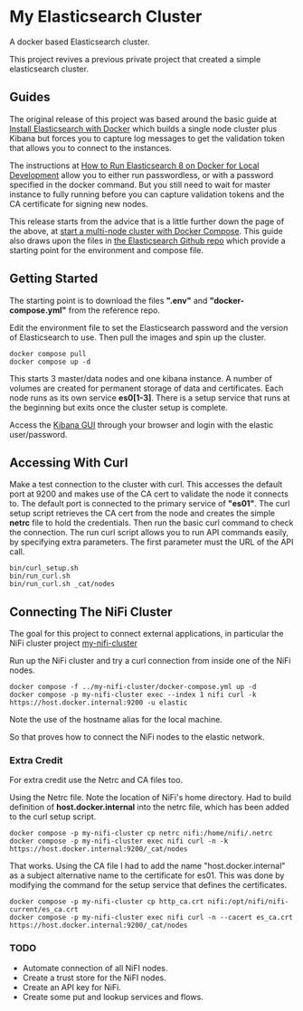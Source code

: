 # My Elasticsearch Cluster
A docker based Elasticsearch cluster.

This project revives a previous private project that created a simple elasticsearch cluster.

## Guides

The original release of this project was based around the basic guide at [Install Elasticsearch with Docker](https://www.elastic.co/guide/en/elasticsearch/reference/8.5/docker.html) which builds a single node cluster plus Kibana but forces you to capture log messages to get the validation token that allows you to connect to the instances.

The instructions at [How to Run Elasticsearch 8 on Docker for Local Development](https://levelup.gitconnected.com/how-to-run-elasticsearch-8-on-docker-for-local-development-401fd3fff829) allow you to either run passwordless, or with a password specified in the docker command. But you still need to wait for master instance to fully running before you can capture validation tokens and the CA certificate for signing new nodes.

This release starts from the advice that is a little further down the page of the above, at [start a multi-node cluster with Docker Compose](https://www.elastic.co/guide/en/elasticsearch/reference/current/docker.html#docker-compose-file). This guide also draws upon the files in [the Elasticsearch Github repo](https://github.com/elastic/elasticsearch/tree/8.11/docs/reference/setup/install/docker) which provide a starting point for the environment and compose file.

## Getting Started

The starting point is to download the files **".env"** and **"docker-compose.yml"** from the reference repo.

Edit the environment file to set the Elasticsearch password and the version of Elasticsearch to use. Then pull the images and spin up the cluster.

```
docker compose pull
docker compose up -d
```

This starts 3 master/data nodes and one kibana instance. A number of volumes are created for permanent storage of data and certificates. Each node runs as its own service **es0[1-3]**. There is a setup service that runs at the beginning but exits once the cluster setup is complete.

Access the [Kibana GUI](http://localhost:5601/app/home#/) through your browser and login with the elastic user/password.

## Accessing With Curl

Make a test connection to the cluster with curl. This accesses the default port at 9200 and makes use of the CA cert to validate the node it connects to. The default port is connected to the primary service of **"es01"**. The curl setup script retrieves the CA cert from the node and creates the simple **netrc** file to hold the credentials. Then run the basic curl command to check the connection. The run curl script allows you to run API commands easily, by specifying extra parameters. The first parameter must the URL of the API call.

```
bin/curl_setup.sh
bin/run_curl.sh
bin/run_curl.sh _cat/nodes
```

## Connecting The NiFi Cluster

The goal for this project to connect external applications, in particular the NiFi cluster project [my-nifi-cluster](https://github.com/hindmasj/my-nifi-cluster)

Run up the NiFi cluster and try a curl connection from inside one of the NiFi nodes.

```
docker compose -f ../my-nifi-cluster/docker-compose.yml up -d
docker compose -p my-nifi-cluster exec --index 1 nifi curl -k https://host.docker.internal:9200 -u elastic
```
Note the use of the hostname alias for the local machine.

So that proves how to connect the NiFi nodes to the elastic network.

### Extra Credit

For extra credit use the Netrc and CA files too.

Using the Netrc file. Note the location of NiFi's home directory. Had to build definition of **host.docker.internal** into the netrc file, which has been added to the curl setup script.

```
docker compose -p my-nifi-cluster cp netrc nifi:/home/nifi/.netrc
docker compose -p my-nifi-cluster exec nifi curl -n -k https://host.docker.internal:9200/_cat/nodes
```

That works. Using the CA file I had to add the name "host.docker.internal" as a subject alternative name to the certificate for es01. This was done by modifying the command for the setup service that defines the certificates.

```
docker compose -p my-nifi-cluster cp http_ca.crt nifi:/opt/nifi/nifi-current/es_ca.crt
docker compose -p my-nifi-cluster exec nifi curl -n --cacert es_ca.crt https://host.docker.internal:9200/_cat/nodes
```

### TODO

* Automate connection of all NiFI nodes.
* Create a trust store for the NiFI nodes.
* Create an API key for NiFi.
* Create some put and lookup services and flows.

